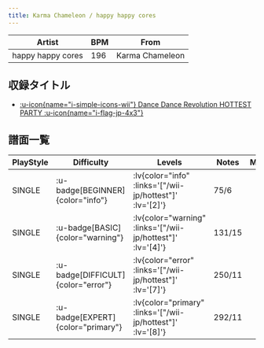 ```yaml
---
title: Karma Chameleon / happy happy cores
---
```


|Artist|BPM|From|
|------|---|----|
|happy happy cores|196|Karma Chameleon|

## 収録タイトル

- [ :u-icon{name="i-simple-icons-wii"} Dance Dance Revolution HOTTEST PARTY :u-icon{name="i-flag-jp-4x3"} ](/wii-jp/hottest)

## 譜面一覧

|PlayStyle|Difficulty|Levels|Notes|Movie|
|---------|----------|------|-----|-----|
|SINGLE| :u-badge[BEGINNER]{color="info"} | :lv{color="info" :links='["/wii-jp/hottest"]' :lv='[2]'} |75/6||
|SINGLE| :u-badge[BASIC]{color="warning"} | :lv{color="warning" :links='["/wii-jp/hottest"]' :lv='[4]'} |131/15||
|SINGLE| :u-badge[DIFFICULT]{color="error"} | :lv{color="error" :links='["/wii-jp/hottest"]' :lv='[7]'} |250/11||
|SINGLE| :u-badge[EXPERT]{color="primary"} | :lv{color="primary" :links='["/wii-jp/hottest"]' :lv='[8]'} |292/11||
